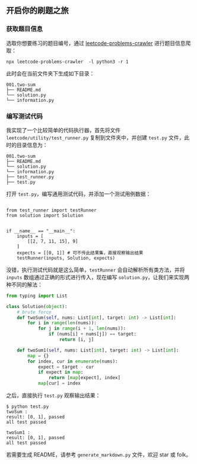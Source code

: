 ## 开启你的刷题之旅
### 获取题目信息
选取你想要练习的题目编号，通过 [leetcode-problems-crawler](https://github.com/vv13/leetcode-problems-crawler) 进行题目信息爬取：
```
npx leetcode-problems-crawler  -l python3 -r 1
```

此时会在当前文件夹下生成如下目录：
```
001.two-sum
├── README.md
└── solution.py
└── information.py
```

### 编写测试代码
我实现了一个比较简单的代码执行器，首先将文件 `leetcode/utility/test_runner.py` 复制到文件夹中，并创建 `test.py` 文件，此时的目录信息为：
```
001.two-sum
├── README.md
└── solution.py
└── information.py
├── test_runner.py
├── test.py
```

打开 `test.py`，编写通用测试代码，并添加一个测试用例数据：
```

from test_runner import testRunner
from solution import Solution


if __name__ == "__main__":
    inputs = [
        [[2, 7, 11, 15], 9]
    ]
    expects = [[0, 1]] # 可不传此结果集，直接观察输出结果
    testRunner(inputs, Solution, expects)
```

没错，执行测试代码就是这么简单，`testRunner` 会自动解析所有类方法，并将 `inputs` 数组通过正确的形式进行传入，现在编写 `solution.py`，让我们来实现两种不同的解法：
```python
from typing import List

class Solution(object):
    # brute force
    def twoSum(self, nums: List[int], target: int) -> List[int]:
        for i in range(len(nums)):
            for j in range(i + 1, len(nums)):
                if (nums[i] + nums[j]) == target:
                    return [i, j]

    def twoSum1(self, nums: List[int], target: int) -> List[int]:
        map = {}
        for index, cur in enumerate(nums):
            expect = target - cur
            if expect in map:
                return [map[expect], index]
            map[cur] = index

```

之后，直接执行 `test.py` 观察输出结果：
```
$ python test.py
twoSum :
result: [0, 1], passed
all test passed

twoSum1 :
result: [0, 1], passed
all test passed

```

若需要生成 README，请参考 `generate_markdown.py` 文件，欢迎 star 或 folk。
